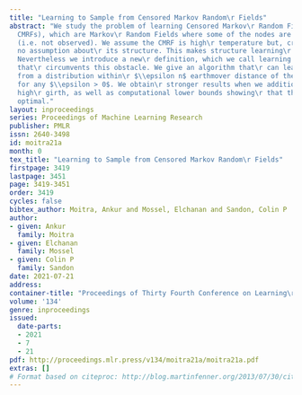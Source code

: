 ```yaml
---
title: "Learning to Sample from Censored Markov Random\r Fields"
abstract: "We study the problem of learning Censored Markov\r Random Fields (abbreviated
  CMRFs), which are Markov\r Random Fields where some of the nodes are censored\r
  (i.e. not observed). We assume the CMRF is high\r temperature but, crucially, make
  no assumption about\r its structure. This makes structure learning\r impossible.
  Nevertheless we introduce a new\r definition, which we call learning to sample,
  that\r circumvents this obstacle. We give an algorithm that\r can learn to sample
  from a distribution within\r $\\epsilon n$ earthmover distance of the target\r distribution
  for any $\\epsilon > 0$. We obtain\r stronger results when we additionally assume
  high\r girth, as well as computational lower bounds showing\r that these are essentially
  optimal."
layout: inproceedings
series: Proceedings of Machine Learning Research
publisher: PMLR
issn: 2640-3498
id: moitra21a
month: 0
tex_title: "Learning to Sample from Censored Markov Random\r Fields"
firstpage: 3419
lastpage: 3451
page: 3419-3451
order: 3419
cycles: false
bibtex_author: Moitra, Ankur and Mossel, Elchanan and Sandon, Colin P
author:
- given: Ankur
  family: Moitra
- given: Elchanan
  family: Mossel
- given: Colin P
  family: Sandon
date: 2021-07-21
address:
container-title: "Proceedings of Thirty Fourth Conference on Learning\r Theory"
volume: '134'
genre: inproceedings
issued:
  date-parts:
  - 2021
  - 7
  - 21
pdf: http://proceedings.mlr.press/v134/moitra21a/moitra21a.pdf
extras: []
# Format based on citeproc: http://blog.martinfenner.org/2013/07/30/citeproc-yaml-for-bibliographies/
---
```

